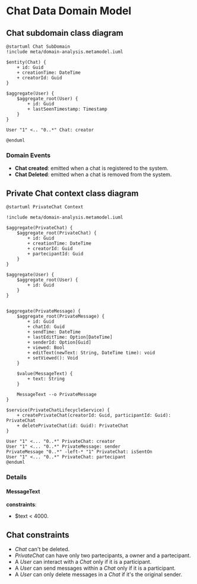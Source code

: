 # Chat Data Domain Model

## Chat subdomain class diagram
```plantuml
@startuml Chat SubDomain
!include meta/domain-analysis.metamodel.iuml

$entity(Chat) {
    + id: Guid
    + creationTime: DateTime
    + creatorId: Guid
}

$aggregate(User) {
    $aggregate_root(User) {
        + id: Guid
        + lastSeenTimestamp: Timestamp
    }
}

User "1" <.. "0..*" Chat: creator

@enduml
```

### Domain Events

* **Chat created**: emitted when a chat is registered to the system.
* **Chat Deleted**: emitted when a chat is removed from the system.

## Private Chat context class diagram
```plantuml
@startuml PrivateChat Context

!include meta/domain-analysis.metamodel.iuml

$aggregate(PrivateChat) {
    $aggregate_root(PrivateChat) {
        + id: Guid
        + creationTime: DateTime
        + creatorId: Guid
        + partecipantId: Guid
    }
}

$aggregate(User) {
    $aggregate_root(User) {
        + id: Guid
    }
}


$aggregate(PrivateMessage) {
    $aggregate_root(PrivateMessage) {
        + id: Guid
        + chatId: Guid
        + sendTime: DateTime
        + lastEditTime: Option[DateTime]
        + senderId: Option[Guid]
        + viewed: Bool
        + editText(newText: String, DateTime time): void
        + setViewed(): Void
    }
    
    $value(MessageText) {
        + text: String
    }

    MessageText --o PrivateMessage
}

$service(PrivateChatLifecycleService) {
    + createPrivateChat(creatorId: Guid, participantId: Guid): PrivateChat
    + deletePrivateChat(id: Guid): PrivateChat
}

User "1" <... "0..*" PrivateChat: creator
User "1" <... "0..*" PrivateMessage: sender
PrivateMessage "0..*" -left-* "1" PrivateChat: isSentOn
User "1" <... "0..*" PrivateChat: partecipant
@enduml
```
### Details

#### MessageText

**constraints**:

- $text < 4000.

## Chat constraints

- *Chat* can't be deleted.
- *PrivateChat* can have only two partecipants, a owner and a partecipant.
- A *User* can interact with a *Chat* only if it is a participant.
- A *User* can send messages within a *Chat* only if it is a participant.
- A *User* can only delete messages in a *Chat* if it's the original sender.